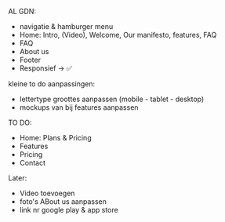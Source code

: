 AL GDN:
- navigatie & hamburger menu
- Home: Intro, (Video), Welcome, Our manifesto, features, FAQ
- FAQ
- About us
- Footer 
- Responsief -> ✅ 

kleine to do aanpassingen:
- lettertype groottes aanpassen (mobile - tablet - desktop)
- mockups van bij features aanpassen

TO DO:
- Home: Plans & Pricing
- Features
- Pricing
- Contact

Later:
- Video toevoegen
- foto's ABout us aanpassen
- link nr google play & app store